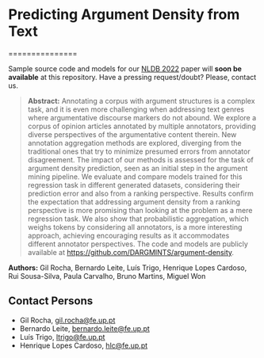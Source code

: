 # Predicting Argument Density from Text
===============

Sample source code and models for our [NLDB 2022](https://nldb2022.prhlt.upv.es/) paper will **soon be available** at this repository. Have a pressing request/doubt? Please, contact us.

> **Abstract:** Annotating a corpus with argument structures is a complex task, and it is even more challenging when addressing text genres where argumentative discourse markers do not abound. We explore a corpus of opinion articles annotated by multiple annotators, providing diverse perspectives of the argumentative content therein. New annotation aggregation methods are explored, diverging from the traditional ones that try to minimize presumed errors from annotator disagreement. The impact of our methods is assessed for the task of argument density prediction, seen as an initial step in the argument mining pipeline. We evaluate and compare models trained for this regression task in different generated datasets, considering their prediction error and also from a ranking perspective. Results confirm the expectation that addressing argument density from a ranking perspective is more promising than looking at the problem as a mere regression task. We also show that probabilistic aggregation, which weighs tokens by considering all annotators, is a more interesting approach, achieving encouraging results as it accommodates different annotator perspectives. The code and models are publicly available at https://github.com/DARGMINTS/argument-density.

**Authors:** Gil Rocha, Bernardo Leite, Luís Trigo, Henrique Lopes Cardoso, Rui Sousa-Silva, Paula Carvalho, Bruno Martins, Miguel Won

## Contact Persons
* Gil Rocha, gil.rocha@fe.up.pt
* Bernardo Leite, bernardo.leite@fe.up.pt
* Luís Trigo, ltrigo@fe.up.pt
* Henrique Lopes Cardoso, hlc@fe.up.pt